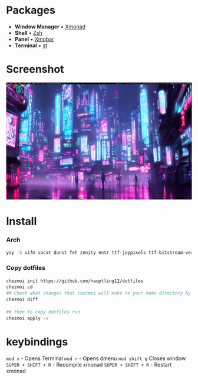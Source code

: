 # Packages
- **Window Manager** • [Xmonad](https://xmonad.org/)
- **Shell** • [Zsh](https://www.zsh.org)
- **Panel** • [Xmobar](https://github.com/jaor/xmobar)
- **Terminal** • [st](https://st.suckless.org/)

# Screenshot
![screenshot.png](./screenshot.png)

# Install
### **Arch**
````sh
yay -S vifm socat dunst feh zenity entr ttf-joypixels ttf-bitstream-vera chezmoi fzf urlscan lxsession light lxappearance maim xorg-xauth xmonad xmonad-contrib xmobar xautolock xorg-server 
````
### **Copy dotfiles**
````sh
chezmoi init https://github.com/hauptling12/dotfiles
chezmoi cd
## Check what changes that chezmoi will make to your home directory by running:
chezmoi diff

## then to copy dotfiles run
chezmoi apply -v
````
# keybindings
`mod x` - Opens Terminal
`mod r` - Opens dmenu
`mod shift q` Closes window
`SUPER + SHIFT + R` - Recompile xmonad
`SUPER + SHIFT + R` - Restart xmonad
